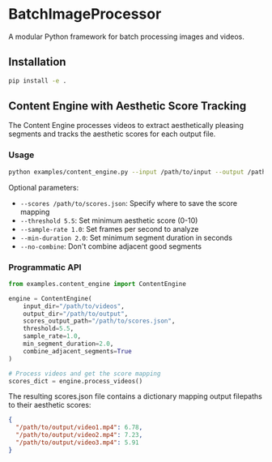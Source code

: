 # BatchImageProcessor

A modular Python framework for batch processing images and videos.

## Installation

```bash
pip install -e .
```

## Content Engine with Aesthetic Score Tracking

The Content Engine processes videos to extract aesthetically pleasing segments and tracks the aesthetic scores for each output file.

### Usage

```bash
python examples/content_engine.py --input /path/to/input --output /path/to/output
```

Optional parameters:
- `--scores /path/to/scores.json`: Specify where to save the score mapping
- `--threshold 5.5`: Set minimum aesthetic score (0-10)
- `--sample-rate 1.0`: Set frames per second to analyze
- `--min-duration 2.0`: Set minimum segment duration in seconds
- `--no-combine`: Don't combine adjacent good segments

### Programmatic API

```python
from examples.content_engine import ContentEngine

engine = ContentEngine(
    input_dir="/path/to/videos",
    output_dir="/path/to/output",
    scores_output_path="/path/to/scores.json",
    threshold=5.5,
    sample_rate=1.0,
    min_segment_duration=2.0,
    combine_adjacent_segments=True
)

# Process videos and get the score mapping
scores_dict = engine.process_videos()
```

The resulting scores.json file contains a dictionary mapping output filepaths to their aesthetic scores:

```json
{
  "/path/to/output/video1.mp4": 6.78,
  "/path/to/output/video2.mp4": 7.23,
  "/path/to/output/video3.mp4": 5.91
}
```
